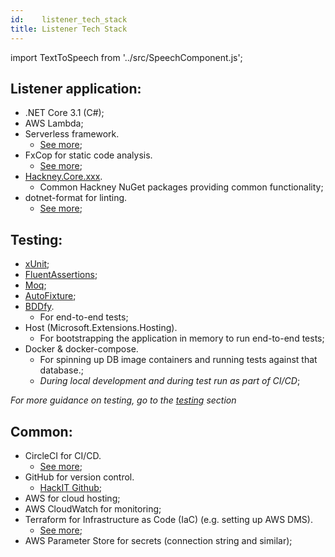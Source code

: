 ```yaml
---
id:    listener_tech_stack
title: Listener Tech Stack
---
```

import TextToSpeech from '../src/SpeechComponent.js';

<TextToSpeech>

## Listener application:

- .NET Core 3.1 (C#);
- AWS Lambda;
- Serverless framework.
  * [See more](/serverless_lambda);
- FxCop for static code analysis.
  * [See more](/static_code_analysis);
- [Hackney.Core.xxx](https://github.com/LBHackney-IT/lbh-core).
  * Common Hackney NuGet packages providing common functionality;
- dotnet-format for linting.
  * [See more](/linting);
  
## Testing:

- [xUnit](https://xunit.net/);
- [FluentAssertions](https://fluentassertions.com/introduction);
- [Moq](https://github.com/Moq/moq4/wiki/Quickstart);
- [AutoFixture](https://github.com/AutoFixture/AutoFixture);
- [BDDfy](https://github.com/TestStack/TestStack.BDDfy).
  * For end-to-end tests;
- Host (Microsoft.Extensions.Hosting).
  * For bootstrapping the application in memory to run end-to-end tests;
- Docker & docker-compose.
    * For spinning up DB image containers and running tests against that database.;
    * _During local development and during test run as part of CI/CD_;

*For more guidance on testing, go to the [testing](/tdd) section*

## Common:

- CircleCI for CI/CD.
  * [See more](/deployment_pipeline);
- GitHub for version control.
  * [HackIT Github](https://github.com/LBHackney-IT);
- AWS for cloud hosting;
- AWS CloudWatch for monitoring;
- Terraform for Infrastructure as Code (IaC) (e.g. setting up AWS DMS).
  * [See more](/infrastructure);
- AWS Parameter Store for secrets (connection string and similar);

</TextToSpeech>